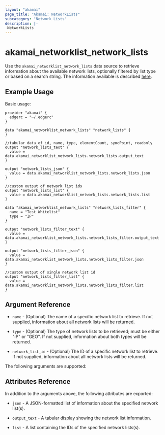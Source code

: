 ```yaml
---
layout: "akamai"
page_title: "Akamai: NetworkLists"
subcategory: "Network Lists"
description: |-
 NetworkLists
---
```


# akamai_networklist_network_lists

Use the `akamai_networklist_network_lists` data source to retrieve information about the available network lists,
optionally filtered by list type or based on a search string. The information available is described
[here](https://developer.akamai.com/api/cloud_security/network_lists/v2.html#getlists). 

## Example Usage

Basic usage:

```hcl
provider "akamai" {
  edgerc = "~/.edgerc"
}

data "akamai_networklist_network_lists" "network_lists" {
}

//tabular data of id, name, type, elementCount, syncPoint, readonly
output "network_lists_text" {
  value = data.akamai_networklist_network_lists.network_lists.output_text
}

output "network_lists_json" {
  value = data.akamai_networklist_network_lists.network_lists.json
}

//custom output of network list ids
output "network_lists_list" {
  value = data.akamai_networklist_network_lists.network_lists.list
}

data "akamai_networklist_network_lists" "network_lists_filter" {
  name = "Test Whitelist"
  type = "IP"
}

output "network_lists_filter_text" {
  value = data.akamai_networklist_network_lists.network_lists_filter.output_text
}

output "network_lists_filter_json" {
  value = data.akamai_networklist_network_lists.network_lists_filter.json
}

//custom output of single network list id
output "network_lists_filter_list" {
  value = data.akamai_networklist_network_lists.network_lists_filter.list
}
```

## Argument Reference

* `name` - (Optional) The name of a specific network list to retrieve. If not supplied, information about all network
  lists will be returned.

* `type` - (Optional) The type of network lists to be retrieved; must be either "IP" or "GEO". If not supplied,
  information about both types will be returned.

* `network_list_id` - (Optional) The ID of a specific network list to retrieve. If not supplied, information about all network
  lists will be returned.

The following arguments are supported:

## Attributes Reference

In addition to the arguments above, the following attributes are exported:

* `json` - A JSON-formatted list of information about the specified network list(s).

* `output_text` - A tabular display showing the network list information.

* `list` - A list containing the IDs of the specified network lists(s).

